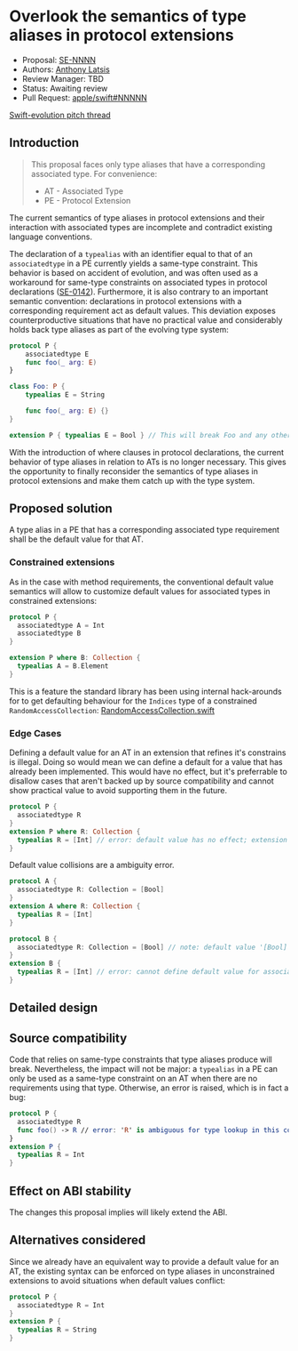 # Overlook the semantics of type aliases in protocol extensions

* Proposal: [SE-NNNN](NNNN-filename.md)
* Authors: [Anthony Latsis](https://github.com/AnthonyLatsis)
* Review Manager: TBD
* Status: Awaiting review
* Pull Request: [apple/swift#NNNNN]()

[Swift-evolution pitch thread](https://forums.swift.org/t/disallow-type-aliases-in-protocols/11965?u=anthonylatsis)

## Introduction

> This proposal faces only type aliases that have a corresponding associated type.
> For convenience:
> * AT - Associated Type
> * PE - Protocol Extension

The current semantics of type aliases in protocol extensions and their interaction with associated types are incomplete and contradict existing language conventions.

The declaration of a `typealias` with an identifier equal to that of an `associatedtype` in a PE currently yields a same-type constraint. This behavior is based on accident of evolution, and was often used as a workaround for same-type constraints on associated types in protocol declarations ([SE-0142](https://github.com/apple/swift-evolution/blob/master/proposals/0142-associated-types-constraints.md)). Furthermore, it is also contrary to an important semantic convention: declarations in protocol extensions with a corresponding requirement act as default values. This deviation exposes counterproductive situations that have no practical value and considerably holds back type aliases as part of the evolving type system:

```swift
protocol P {
    associatedtype E
    func foo(_ arg: E)
}

class Foo: P {
    typealias E = String

    func foo(_ arg: E) {}
}

extension P { typealias E = Bool } // This will break Foo and any other conformances to P and its descendants.
```

With the introduction of where clauses in protocol declarations, the current behavior of type aliases in relation to ATs is no longer necessary. This gives the opportunity to finally reconsider the semantics of type aliases in protocol extensions and make them catch up with the type system.

## Proposed solution

A type alias in a PE that has a corresponding associated type requirement shall be the default value for that AT. 

### Constrained extensions

As in the case with method requirements, the conventional default value semantics will allow to customize default values for associated types in constrained extensions:

``` swift
protocol P {
  associatedtype A = Int
  associatedtype B
}

extension P where B: Collection {
  typealias A = B.Element
}
```
This is a feature the standard library has been using internal hack-arounds for to get defaulting behaviour for the `Indices` type of a constrained `RandomAccessCollection`: [RandomAccessCollection.swift](https://github.com/apple/swift/blob/master/stdlib/public/core/RandomAccessCollection.swift#L280-L283)

### Edge Cases

Defining a default value for an AT in an extension that refines it's constrains is illegal. Doing so would mean we can define a default for a value that has already been implemented. This would have no effect, but it's preferrable to disallow cases that aren't backed up by source compatibility and cannot show practical value to avoid supporting them in the future.

``` swift
protocol P {
  associatedtype R
}
extension P where R: Collection { 
  typealias R = [Int] // error: default value has no effect; extension constrined with 'R' implies an existing value for 'R'.
}
```

Default value collisions are a ambiguity error.
``` swift
protocol A {
  associatedtype R: Collection = [Bool] 
}
extension A where R: Collection { 
  typealias R = [Int]
}

protocol B {
  associatedtype R: Collection = [Bool] // note: default value '[Bool]' was previously defined here
}
extension B { 
  typealias R = [Int] // error: cannot define default value for associated type 'A' with existing default value '[Bool]'.
}
```


## Detailed design

## Source compatibility

Code that relies on same-type constraints that type aliases produce will break. Nevertheless, the impact will not be major: a `typealias` in a PE can only be used as a same-type constraint on an AT when there are no requirements using that type. Otherwise, an error is raised, which is in fact a bug:

``` swift
protocol P {
  associatedtype R
  func foo() -> R // error: 'R' is ambiguous for type lookup in this context
}
extension P {
  typealias R = Int
}
```

## Effect on ABI stability

The changes this proposal implies will likely extend the ABI. 

## Alternatives considered

Since we already have an equivalent way to provide a default value for an AT, the existing syntax can be enforced on type aliases in unconstrained extensions to avoid situations when default values conflict:

``` swift
protocol P {
  associatedtype R = Int
}
extension P {
  typealias R = String
}
```
